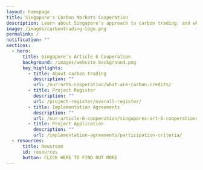 ```yaml
---
layout: homepage
title: Singapore's Carbon Markets Cooperation
description: Learn about Singapore's approach to carbon trading, and what it accomplishes.
image: /images/carbontrading-logo.png
permalink: /
notification: ""
sections:
  - hero:
      title: Singapore's Article 6 Cooperation
      background: /images/website background.png
      key_highlights:
        - title: About carbon trading
          description: ""
          url: /our-art6-cooperation/what-are-carbon-credits/
        - title: Project Register
          description: ""
          url: /project-register/overall-register/
        - title: Implementation Agreements
          description: ""
          url: /our-article-6-cooperation/singapores-art-6-cooperations/overview/
        - title: Project Application
          description: ""
          url: /implementation-agreements/participation-criteria/
  - resources:
      title: Newsroom
      id: resources
      button: CLICK HERE TO FIND OUT MORE
---
```

